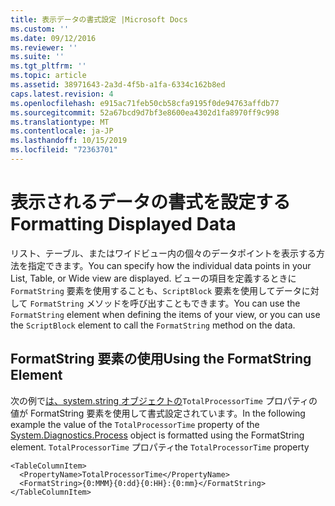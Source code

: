 ```yaml
---
title: 表示データの書式設定 |Microsoft Docs
ms.custom: ''
ms.date: 09/12/2016
ms.reviewer: ''
ms.suite: ''
ms.tgt_pltfrm: ''
ms.topic: article
ms.assetid: 38971643-2a3d-4f5b-a1fa-6334c162b8ed
caps.latest.revision: 4
ms.openlocfilehash: e915ac71feb50cb58cfa9195f0de94763affdb77
ms.sourcegitcommit: 52a67bcd9d7bf3e8600ea4302d1fa8970ff9c998
ms.translationtype: MT
ms.contentlocale: ja-JP
ms.lasthandoff: 10/15/2019
ms.locfileid: "72363701"
---
```

# <a name="formatting-displayed-data"></a><span data-ttu-id="5df26-102">表示されるデータの書式を設定する</span><span class="sxs-lookup"><span data-stu-id="5df26-102">Formatting Displayed Data</span></span>

<span data-ttu-id="5df26-103">リスト、テーブル、またはワイドビュー内の個々のデータポイントを表示する方法を指定できます。</span><span class="sxs-lookup"><span data-stu-id="5df26-103">You can specify how the individual data points in your List, Table, or Wide view are displayed.</span></span> <span data-ttu-id="5df26-104">ビューの項目を定義するときに `FormatString` 要素を使用することも、`ScriptBlock` 要素を使用してデータに対して `FormatString` メソッドを呼び出すこともできます。</span><span class="sxs-lookup"><span data-stu-id="5df26-104">You can use the `FormatString` element when defining the items of your view, or you can use the `ScriptBlock` element to call the `FormatString` method on the data.</span></span>

## <a name="using-the-formatstring-element"></a><span data-ttu-id="5df26-105">FormatString 要素の使用</span><span class="sxs-lookup"><span data-stu-id="5df26-105">Using the FormatString Element</span></span>

<span data-ttu-id="5df26-106">次の例で[は、system.string オブジェクトの](/dotnet/api/System.Diagnostics.Process)`TotalProcessorTime` プロパティの値が FormatString 要素を使用して書式設定されています。</span><span class="sxs-lookup"><span data-stu-id="5df26-106">In the following example the value of the `TotalProcessorTime` property of the [System.Diagnostics.Process](/dotnet/api/System.Diagnostics.Process) object is formatted using the FormatString element.</span></span> <span data-ttu-id="5df26-107">`TotalProcessorTime` プロパティ</span><span class="sxs-lookup"><span data-stu-id="5df26-107">the `TotalProcessorTime` property</span></span>

```
<TableColumnItem>
  <PropertyName>TotalProcessorTime</PropertyName>
  <FormatString>{0:MMM}{0:dd}{0:HH}:{0:mm}</FormatString>
</TableColumnItem>
```



